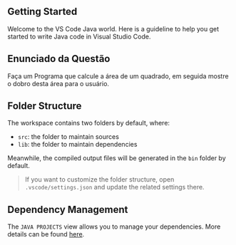 ## Getting Started

Welcome to the VS Code Java world. Here is a guideline to help you get started to write Java code in Visual Studio Code.

## Enunciado da Questão

Faça um Programa que calcule a área de um quadrado, em seguida mostre o dobro desta área para o usuário.

## Folder Structure

The workspace contains two folders by default, where:

- `src`: the folder to maintain sources
- `lib`: the folder to maintain dependencies

Meanwhile, the compiled output files will be generated in the `bin` folder by default.

> If you want to customize the folder structure, open `.vscode/settings.json` and update the related settings there.

## Dependency Management

The `JAVA PROJECTS` view allows you to manage your dependencies. More details can be found [here](https://github.com/microsoft/vscode-java-dependency#manage-dependencies).
